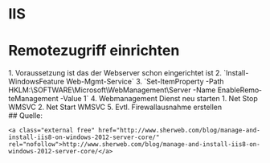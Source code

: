 # IIS

# <span class="mw-headline" id="bkmrk-remotezugriff-einric-1">Remotezugriff einrichten</span>

<div class="vector-body" id="bkmrk-voraussetzung-ist-da"><div class="mw-body-content mw-content-ltr" dir="ltr" lang="de"><div class="mw-parser-output">1. Voraussetzung ist das der Webserver schon eingerichtet ist
2. `Install-WindowsFeature Web-Mgmt-Service`
3. `Set-ItemProperty -Path HKLM:\SOFTWARE\Microsoft\WebManagement\Server -Name EnableRemoteManagement -Value 1`
4. Webmanagement Dienst neu starten 
    1. Net Stop WMSVC
    2. Net Start WMSVC
5. Evtl. Firewallausnahme erstellen

</div></div></div>## <span class="mw-headline" id="bkmrk-quelle%3A-1">Quelle:</span>

```
<a class="external free" href="http://www.sherweb.com/blog/manage-and-install-iis8-on-windows-2012-server-core/" rel="nofollow">http://www.sherweb.com/blog/manage-and-install-iis8-on-windows-2012-server-core/</a>
```